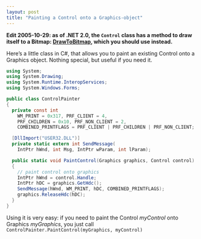 ```yaml
---
layout: post
title: "Painting a Control onto a Graphics-object"
---
```


**Edit 2005-10-29: as of .NET 2.0, the `Control` class has a method to draw itself to a Bitmap: [DrawToBitmap](http://msdn2.microsoft.com/en-us/library/ms158401.aspx), which you should use instead.**

Here’s a little class in C#, that allows you to paint an existing Control onto a Graphics object. Nothing special, but useful if you need it.

```csharp
using System;
using System.Drawing;
using System.Runtime.InteropServices;
using System.Windows.Forms;

public class ControlPainter
{
  private const int
    WM_PRINT = 0x317, PRF_CLIENT = 4,
    PRF_CHILDREN = 0x10, PRF_NON_CLIENT = 2,
    COMBINED_PRINTFLAGS = PRF_CLIENT | PRF_CHILDREN | PRF_NON_CLIENT;

  [DllImport("USER32.DLL")]
  private static extern int SendMessage(
    IntPtr hWnd, int Msg, IntPtr wParam, int lParam);

  public static void PaintControl(Graphics graphics, Control control)
  {
    // paint control onto graphics
    IntPtr hWnd = control.Handle;
    IntPtr hDC = graphics.GetHdc();
    SendMessage(hWnd, WM_PRINT, hDC, COMBINED_PRINTFLAGS);
    graphics.ReleaseHdc(hDC);
  }
}
```

Using it is very easy: if you need to paint the Control *myControl* onto Graphics *myGraphics*, you just call `ControlPainter.PaintControl(myGraphics, myControl)`